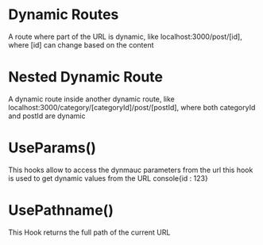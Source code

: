 # Dynamic Routes
A route where part of the URL is dynamic, like localhost:3000/post/[id], where [id] can change based on the content

# Nested Dynamic Route
A dynamic route inside another dynamic route, like localhost:3000/category/[categoryId]/post/[postId], where both categoryId and postId are dynamic

# UseParams()
This hooks allow to access the dynmauc parameters from the url this hook is used to get dynamic values from the URL console{id : 123}

# UsePathname()
This Hook returns the full path of the current URL
